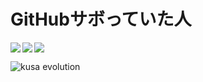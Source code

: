 # GitHubサボっていた人
<a href="https://github.com/anuraghazra/github-readme-stats">
  <img align="left" src="https://github-readme-stats.vercel.app/api?username=NenfuAT&count_private=true&show_icons=true" />
</a>
<a href="https://github.com/anuraghazra/github-readme-stats">
  <img align="left" src="https://github-readme-stats.vercel.app/api/top-langs/?username=NenfuAT&layout=compact&hide=SWIG,TeX,Makefile,ShaderLab,HLSL,Smarty,Php" />
</a>
<a href="https://github.com/ryo-ma/github-profile-trophy">
  <img src="https://github-profile-trophy.vercel.app/?username=NenfuAT">
</a>


![kusa evolution](https://kusa-evolution.onrender.com/evolution?username=NenfuAT)
